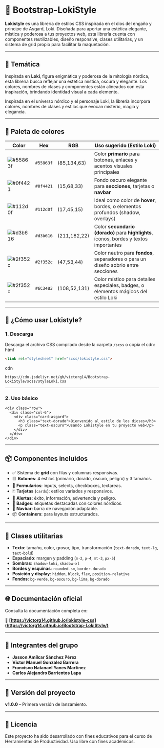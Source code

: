 
# 🔮 Bootstrap-LokiStyle

**Lokistyle** es una librería de estilos CSS inspirada en el dios del engaño y principe de Asgard, Loki. Diseñada para aportar una estética elegante, mística y poderosa a tus proyectos web, esta librería cuenta con componentes reutilizables, diseño responsive, clases utilitarias, y un sistema de grid propio para facilitar la maquetación.


---

## 🧠 Temática


Inspirada en **Loki**, figura enigmática y poderosa de la mitología nórdica, esta librería busca reflejar una estética mística, oscura y elegante. Los colores, nombres de clases y componentes están alineados con esta inspiración, brindando identidad visual a cada elemento.

Inspirada en el universo nórdico y el personaje Loki, la librería incorpora colores, nombres de clases y estilos que evocan misterio, magia y elegancia.


---

## 🎨 Paleta de colores

| Color | Hex | RGB | Uso sugerido (Estilo Loki) |
|-------|-----|-----|----------------------------|
| ![#55863f](https://www.colorhexa.com/55863f.png) | `#55863f` | (85,134,63) | Color **primario** para botones, enlaces y acentos visuales principales |
| ![#0f4421](https://www.colorhexa.com/0f4421.png) | `#0f4421` | (15,68,33) | Fondo oscuro elegante para **secciones**, tarjetas o **navbar** |
| ![#112d0f](https://www.colorhexa.com/112d0f.png) | `#112d0f` | (17,45,15) | Ideal como color de **hover**, bordes, o elementos profundos (shadow, overlays) |
| ![#d3b616](https://www.colorhexa.com/d3b616.png) | `#d3b616` | (211,182,22) | Color **secundario (dorado)** para **highlights**, íconos, bordes y textos importantes |
| ![#2f352c](https://www.colorhexa.com/2f352c.png) | `#2f352c` | (47,53,44) | Color neutro para **fondos**, separadores o para un diseño sobrio entre secciones |
| ![#2f352c](https://www.colorhexa.com/6c3483.png) | `#6C3483` | (108,52,131) | Color místico para detalles especiales, badges, o elementos mágicos del estilo Loki |


---

## 🚀 ¿Cómo usar Lokistyle?

### 1. Descarga

Descarga el archivo CSS compilado desde la carpeta `/scss` o copia el cdn:
html
```html
<link rel="stylesheet" href="scss/lokistyle.css">
```
cdn
```cdn
https://cdn.jsdelivr.net/gh/victorg14/Bootstrap-LokiStyle/scss/styleLoki.css

```
---
### 2. Uso básico

```
<div class="row">
  <div class="col-6">
    <div class="card-asgard">
      <h3 class="text-dorado">Bienvenido al estilo de los dioses</h3>
      <p class="text-oscuro">Usando Lokistyle en tu proyecto web</p>
    </div>
  </div>
</div>

```

---

## 📦 Componentes incluidos

- ✅ Sistema de **grid** con filas y columnas responsivas.
- 🟨 **Botones**: 4 estilos (primario, dorado, oscuro, peligro) y 3 tamaños.
- 📝 **Formularios**: inputs, selects, checkboxes, textareas.
- 🃏 **Tarjetas** (`cards`): estilos variados y responsivos.
- 🚨 **Alertas**: éxito, información, advertencia y peligro.
- 🔖 **Badges**: etiquetas destacadas con colores nórdicos.
- 🧭 **Navbar**: barra de navegación adaptable.
- 📦 **Containers**: para layouts estructurados.

---

## 🧰 Clases utilitarias

- **Texto**: tamaño, color, grosor, tipo, transformación (`text-dorado`, `text-lg`, `text-bold`)
- **Espaciado**: margen y padding (`m-2`, `p-4`, `mt-3`, `px-5`)
- **Sombras**: `shadow-loki`, `shadow-xl`
- **Bordes y esquinas**: `rounded-sm`, `border-dorado`
- **Posición y display**: `hidden`, `block`, `flex`, `position-relative`
- **Fondos**: `bg-verde`, `bg-oscuro`, `bg-lima`, `bg-dorado`

---

## 🌐 Documentación oficial

Consulta la documentación completa en:

🔗 **[https://victorg14.github.io/lokistyle-css](https://victorg14.github.io/Bootstrap-LokiStyle/)**  


---

## 👥 Integrantes del grupo

- **Jasson Amílcar Sánchez Pérez**
- **Victor Manuel Gonzalez Barrera**
- **Francisco Natanael Yanes Martínez**
- **Carlos Alejandro Barrientos Lapa**

---

## 📌 Versión del proyecto

**v1.0.0** – Primera versión de lanzamiento.

---

## 💬 Licencia

Este proyecto ha sido desarrollado con fines educativos para el curso de Herramientas de Productividad. Uso libre con fines académicos.

